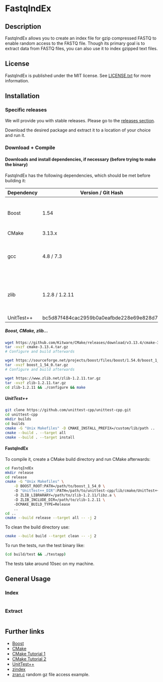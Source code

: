 # FastqIndEx

## Description

FastqIndEx allows you to create an index file for gzip compressed FASTQ
to enable random access to the FASTQ file. Though its primary goal is to
extract data from FASTQ files, you can also use it to index gzipped text
files.

## License 

FastqIndEx is published under the MIT license. See 
[LICENSE.txt](LICENSE.txt) for more information.

## Installation

### Specific releases

We will provide you with stable releases. Please go to the 
[releases section](https://github.com/DKFZ-ODCF/FastqIndEx/releases).

Download the desired package and extract it to a location of your 
choice and run it.

### Download + Compile


#### Downloads and install dependencies, if necessary (before trying to make the binary)

FastqIndEx has the following dependencies, which should be met before building it:

| Dependency    | Version  / Git Hash                       | Remarks                                 |
| ---           |---                                        | ---                                     |
| Boost         | 1.54                                      | Could not get higher version running.   |
| CMake         | 3.13.x                                    |                                         |
| gcc           | 4.8 / 7.3                                 | Build was tested with both versions.    |
| zlib          | 1.2.8 / 1.2.11                            | Build was tested with both versions.    |
| UnitTest++    | bc5d87f484cac2959b0a0eafbde228e69e828d74  |                                         |

##### Boost, CMake, zlib...

``` Bash
wget https://github.com/Kitware/CMake/releases/download/v3.13.4/cmake-3.13.4.tar.gz
tar -xvzf cmake-3.13.4.tar.gz
# Configure and build afterwards

wget https://sourceforge.net/projects/boost/files/boost/1.54.0/boost_1_54_0.tar.gz/download && mv download boost_1_54_0.tar.gz
tar -xvzf boost_1_54_0.tar.gz
# Configure and build afterwards

wget https://www.zlib.net/zlib-1.2.11.tar.gz
tar -xvzf zlib-1.2.11.tar.gz
cd zlib-1.2.11 && ./configure && make
```

##### UnitTest++

``` Bash
git clone https://github.com/unittest-cpp/unittest-cpp.git
cd unittest-cpp
mkdir builds
cd builds
cmake -G "Unix Makefiles" -D CMAKE_INSTALL_PREFIX=/custom/lib/path ..
cmake --build . --target all
cmake --build . --target install
```

#### FastqIndEx


To compile it, create a CMake build directory and run CMake afterwards:

``` Bash
cd FastqIndEx
mkdir release                                                             # Or also debug, in case you want to develop
cd release
cmake -G "Unix Makefiles" \
    -D BOOST_ROOT:PATH=/path/to/boost_1_54_0 \                            # If necessary
    -D "UnitTest++_DIR":PATH=/path/to/unittest-cpp/lib/cmake/UnitTest++ \ # If necessary
    -D ZLIB_LIBRARARY=/path/to/zlib-1.2.11/libz.a \                       # If necessary
    -D ZLIB_INCLUDE_DIR=/path/to/zlib-1.2.11 \                            # If necessary
    -DCMAKE_BUILD_TYPE=Release                                            # Or =Debug, if you plan to develop 
    ..
cd ..
cmake --build release --target all -- -j 2                                # Or --build debug
```

To clean the build directory use:

``` Bash
cmake --build build --target clean -- -j 2
```

To run the tests, run the test binary like:

``` Bash
(cd build/test && ./testapp)
```

The tests take around 10sec on my machine.



## General Usage

### Index

``` Bash

```

### Extract

``` Bash

```

## Further links

* [Boost](https://www.boost.org/)
* [CMake](https://cmake.org/)
* [CMake Tutorial 1](https://preshing.com/20170511/how-to-build-a-cmake-based-project/)
* [CMake Tutorial 2](http://wiki.ogre3d.org/Getting+Started+With+CMake)
* [UnitTest++](https://github.com/unittest-cpp/unittest-cpp)
* [zindex](https://mattgodbolt.github.io/zindex/#/)
* [zran.c](https://github.com/madler/zlib/blob/master/examples/zran.c) 
  random gz file access example.

